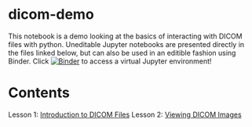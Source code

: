 # dicom-demo

This notebook is a demo looking at the basics of interacting with DICOM files with python. Uneditable Jupyter notebooks are presented directly in the files linked below, but can also be used in an editible fashion using Binder. Click 
[![Binder](https://mybinder.org/badge_logo.svg)](https://mybinder.org/v2/gh/alasdairrutherford/dicom-demo/main) to access a virtual Jupyter environment!


# Contents
Lesson 1: [Introduction to DICOM Files](https://github.com/alasdairrutherford/dicom-demo/blob/main/IntroductionToDICOMFiles.ipynb)
Lesson 2: [Viewing DICOM Images](https://github.com/alasdairrutherford/dicom-demo/blob/main/ViewingImages.ipynb)

